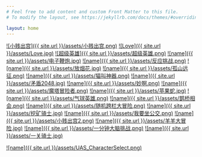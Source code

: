 ```yaml
---
# Feel free to add content and custom Front Matter to this file.
# To modify the layout, see https://jekyllrb.com/docs/themes/#overriding-theme-defaults

layout: home
---
```




[![小贱出宫]({{ site.url }}/assets/小贱出宫.png)](https://apps.apple.com/cn/developer/id910536182)
[![Love]({{ site.url }}/assets/Love.jpg)](https://apps.apple.com/cn/developer/id910536182)
[![超级英雄]({{ site.url }}/assets/超级英雄.png)](https://apps.apple.com/cn/developer/id910536182)
[![name]({{ site.url }}/assets/电子鞭炮.jpg)](https://apps.apple.com/cn/developer/id910536182)
[![name]({{ site.url }}/assets/反应挑战.png)](https://apps.apple.com/cn/developer/id910536182)
[![name]({{ site.url }}/assets/放烟花.jpg)](https://apps.apple.com/cn/developer/id910536182)
[![name]({{ site.url }}/assets/孤山远征.png)](https://apps.apple.com/cn/developer/id910536182)
[![name]({{ site.url }}/assets/猫叫神器.png)](https://apps.apple.com/cn/developer/id910536182)
[![name]({{ site.url }}/assets/矛盾2048.jpg)](https://apps.apple.com/cn/developer/id910536182)
[![name]({{ site.url }}/assets/妙啊.png)](https://apps.apple.com/cn/developer/id910536182)
[![name]({{ site.url }}/assets/魔塔冒险者.png)](https://apps.apple.com/cn/developer/id910536182)
[![name]({{ site.url }}/assets/苹果蛇.jpg)](https://apps.apple.com/cn/developer/id910536182)
[![name]({{ site.url }}/assets/气球英雄.png)](https://apps.apple.com/cn/developer/id910536182)
[![name]({{ site.url }}/assets/鹊桥相会.png)](https://apps.apple.com/cn/developer/id910536182)
[![name]({{ site.url }}/assets/随机跨栏大冒险.png)](https://apps.apple.com/cn/developer/id910536182)
[![name]({{ site.url }}/assets/挖矿骑士.jpg)](https://apps.apple.com/cn/developer/id910536182)
[![name]({{ site.url }}/assets/我要坐公交.png)](https://apps.apple.com/cn/developer/id910536182)
[![name]({{ site.url }}/assets/小贱出宫2.png)](https://apps.apple.com/cn/developer/id910536182)
[![name]({{ site.url }}/assets/羊羊大冒险.jpg)](https://apps.apple.com/cn/developer/id910536182)
[![name]({{ site.url }}/assets/一分钟大脑挑战.png)](https://apps.apple.com/cn/developer/id910536182)
[![name]({{ site.url }}/assets/一关骑士.jpg)](https://apps.apple.com/cn/developer/id910536182)


[![name]({{ site.url }}/assets/UAS_CharacterSelect.png)](https://assetstore.unity.com/publishers/5594)